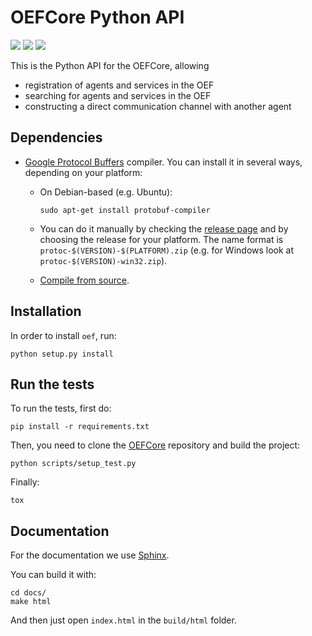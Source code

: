 # OEFCore Python API

![](https://ci.fetch.ai/job/fetch%20CI%20monitor/job/OEFCorePython/job/master/badge/icon)
![](https://img.shields.io/badge/python-3.6%20%7C%203.7-blue.svg)
![](https://img.shields.io/badge/license-Apache--2.0-lightgrey.svg)

This is the Python API for the OEFCore, allowing
 * registration of agents and services in the OEF
 * searching for agents and services in the OEF
 * constructing a direct communication channel with another agent


## Dependencies

- [Google Protocol Buffers](https://developers.google.com/protocol-buffers/) compiler. You can install it in several  ways, depending on your platform:

  - On Debian-based (e.g. Ubuntu):
        
        sudo apt-get install protobuf-compiler
  - You can do it manually by checking the [release page](https://github.com/protocolbuffers/protobuf/releases) and 
by choosing the release for your platform. The name format is `protoc-$(VERSION)-$(PLATFORM).zip` 
(e.g. for Windows look at `protoc-$(VERSION)-win32.zip`).
  - [Compile from source](https://github.com/protocolbuffers/protobuf/blob/master/src/README.md#c-installation---windows).

    
## Installation
In order to install `oef`, run:

    python setup.py install

## Run the tests

To run the tests, first do: 

    pip install -r requirements.txt
    
Then, you need to clone the [OEFCore](https://github.com/uvue-git/OEFCore) repository and build the project:

    python scripts/setup_test.py
    
Finally:

    tox 

## Documentation

For the documentation we use [Sphinx](http://www.sphinx-doc.org/en/master/).

You can build it with:

    cd docs/
    make html
    
And then just open `index.html` in the `build/html` folder.
